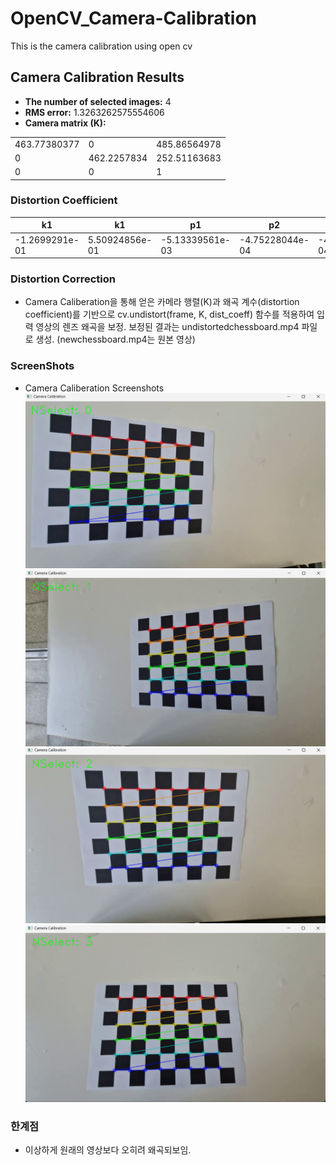 # OpenCV_Camera-Calibration
This is the camera calibration using open cv

## Camera Calibration Results

* **The number of selected images:** 4  
* **RMS error:** 1.3263262575554606  
* **Camera matrix (K):**

| | | |
|-|-|-|
|463.77380377|0|485.86564978|
|0|462.2257834|252.51163683|
|0|0|1|


### Distortion Coefficient

|k1|k1|p1|p2|k3|...|
|-|-|-|-|-|-|
|-1.2699291e-01|5.50924856e-01|-5.13339561e-03|-4.75228044e-04|-4.75228044e-04|

### Distortion Correction
* Camera Caliberation을 통해 얻은 카메라 행렬(K)과 왜곡 계수(distortion coefficient)를 기반으로 
cv.undistort(frame, K, dist_coeff) 함수를 적용하여 입력 영상의 렌즈 왜곡을 보정.
보정된 결과는 undistortedchessboard.mp4 파일로 생성. (newchessboard.mp4는 원본 영상)

### ScreenShots
* Camera Caliberation Screenshots
![Original1](data/cab1.png)
![Original2](data/cab2.png)
![Original3](data/cab3.png)
![Original4](data/cab4.png)

### 한계점
* 이상하게 원래의 영상보다 오히려 왜곡되보임.
